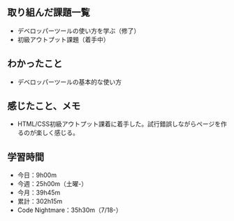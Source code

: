 ## 取り組んだ課題一覧
- デベロッパーツールの使い方を学ぶ（修了）
- 初級アウトプット課題（着手中）
## わかったこと
- デベロッパーツールの基本的な使い方    
## 感じたこと、メモ
- HTML/CSS初級アウトプット課着に着手した。試行錯誤しながらページを作るのが楽しく感じる。    
## 学習時間
- 今日：9h00m
- 今週：25h00m（土曜-）
- 今月：39h45m
- 累計：302h15m
- Code Nightmare：35h30m（7/18-）

